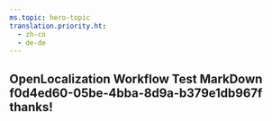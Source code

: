 ```yaml
---
ms.topic: hero-topic
translation.priority.ht: 
  - zh-cn
  - de-de
---
```

## OpenLocalization Workflow Test MarkDown f0d4ed60-05be-4bba-8d9a-b379e1db967f thanks!
